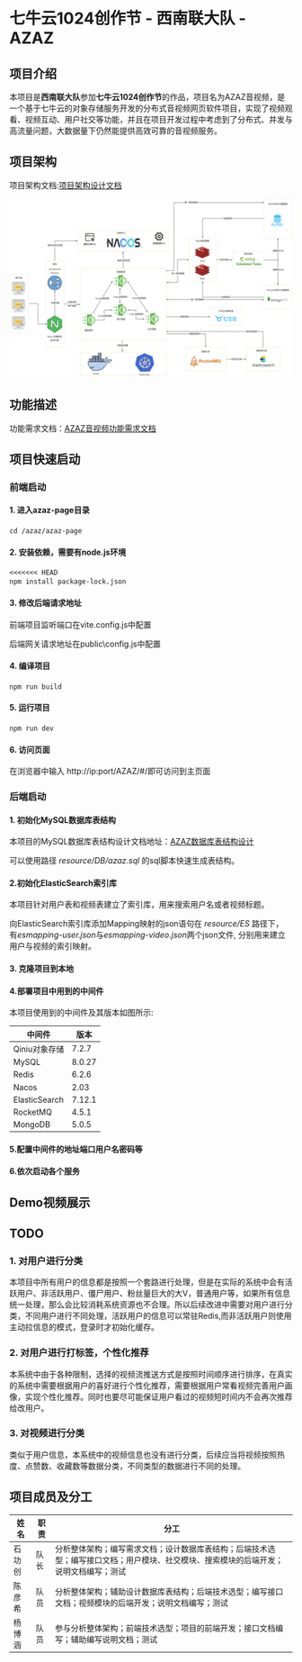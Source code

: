 # 七牛云1024创作节 - 西南联大队 - AZAZ

## 项目介绍

本项目是**西南联大队**参加**七牛云1024创作节**的作品，项目名为AZAZ音视频，是一个基于七牛云的对象存储服务开发的分布式音视频网页软件项目，实现了视频观看、视频互动、用户社交等功能，并且在项目开发过程中考虑到了分布式、并发与高流量问题，大数据量下仍然能提供高效可靠的音视频服务。

## 项目架构

项目架构文档:[项目架构设计文档](docs/AZAZ音视频项目架构文档.md)

![AZAZ音视频项目架构](resource/imgs/AZAZ系统架构图.jpg)

## 功能描述

功能需求文档：[AZAZ音视频功能需求文档](docs/AZAZ音视频功能需求文档.md)

## 项目快速启动

### 前端启动

#### 1. 进入azaz-page目录

```shell
cd /azaz/azaz-page
```

#### 2. 安装依赖，需要有node.js环境

```shell
<<<<<<< HEAD
npm install package-lock.json
```

#### 3. 修改后端请求地址
前端项目监听端口在vite.config.js中配置

后端网关请求地址在public\config.js中配置

#### 4. 编译项目

```shell
npm run build
```

#### 5. 运行项目
```shell
npm run dev
```

#### 6. 访问页面
在浏览器中输入 http://ip:port/AZAZ/#/即可访问到主页面

### 后端启动

#### 1. 初始化MySQL数据库表结构

本项目的MySQL数据库表结构设计文档地址：[AZAZ数据库表结构设计](https://sqrmcnsjwo8.feishu.cn/docx/HOVZdtwVDorY2TxNSL1cYBlynLb?from=from_copylink)

可以使用路径 *resource/DB/azaz.sql* 的sql脚本快速生成表结构。

#### 2.初始化ElasticSearch索引库

本项目针对用户表和视频表建立了索引库，用来搜索用户名或者视频标题。

向ElasticSearch索引库添加Mapping映射的json语句在 *resource/ES* 路径下， 有*esmapping-user.json*与*esmapping-video.json*两个json文件, 分别用来建立用户与视频的索引映射。

#### 3. 克隆项目到本地

#### 4.部署项目中用到的中间件

本项目使用到的中间件及其版本如图所示:

| 中间件        | 版本   |
| ------------- | ------ |
| Qiniu对象存储 | 7.2.7  |
| MySQL         | 8.0.27 |
| Redis         | 6.2.6  |
| Nacos         | 2.03   |
| ElasticSearch | 7.12.1 |
| RocketMQ      | 4.5.1  |
| MongoDB       | 5.0.5  |

#### 5.配置中间件的地址端口用户名密码等

#### 6.依次启动各个服务

## Demo视频展示



## TODO

### 1. 对用户进行分类

本项目中所有用户的信息都是按照一个套路进行处理，但是在实际的系统中会有活跃用户、非活跃用户、僵尸用户、粉丝量巨大的大V，普通用户等，如果所有信息统一处理，那么会比较消耗系统资源也不合理。所以后续改进中需要对用户进行分类，不同用户进行不同处理，活跃用户的信息可以常驻Redis,而非活跃用户则使用主动拉信息的模式，登录时才初始化缓存。

### 2. 对用户进行打标签，个性化推荐

本系统中由于各种限制，选择的视频流推送方式是按照时间顺序进行排序，在真实的系统中需要根据用户的喜好进行个性化推荐，需要根据用户常看视频完善用户画像，实现个性化推荐。同时也要尽可能保证用户看过的视频短时间内不会再次推荐给改用户。

### 3. 对视频进行分类

类似于用户信息，本系统中的视频信息也没有进行分类，后续应当将视频按照热度、点赞数、收藏数等数据分类，不同类型的数据进行不同的处理。


## 项目成员及分工

| 姓名   | 职责 | 分工                                                         |
| ------ | ---- | ------------------------------------------------------------ |
| 石功创 | 队长 | 分析整体架构；编写需求文档；设计数据库表结构；后端技术选型；编写接口文档；用户模块、社交模块、搜索模块的后端开发；说明文档编写；测试 |
| 陈彦希 | 队员 | 分析整体架构；辅助设计数据库表结构；后端技术选型；编写接口文档；视频模块的后端开发；说明文档编写；测试 |
| 杨博涵 | 队员 | 参与分析整体架构；前端技术选型；项目的前端开发；接口文档编写；辅助编写说明文档；测试 |

